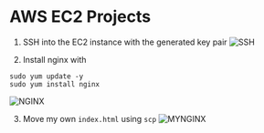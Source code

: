 # AWS EC2 Projects

1. SSH into the EC2 instance with the generated key pair
![SSH]()

2. Install nginx with
```
sudo yum update -y
sudo yum install nginx
```
![NGINX]()

3. Move my own ```index.html``` using ```scp```
![MYNGINX]()